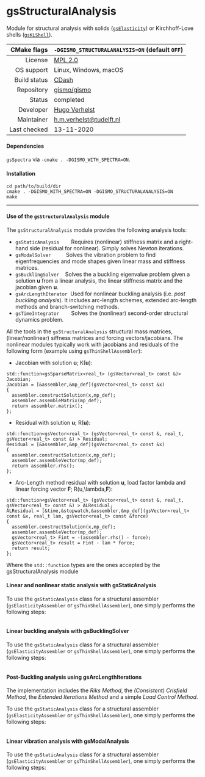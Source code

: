 # gsStructuralAnalysis

Module for structural analysis with solids ([`gsElasticity`](https://github.com/gismo/gsElasticity/)) or Kirchhoff-Love shells ([`gsKLShell`](https://github.com/gismo/gsKLShell/)).

|CMake flags|```-DGISMO_STRUCTURALANALYSIS=ON``` (default ```OFF```)|
|--:|---|
|License|[MPL 2.0](https://www.mozilla.org/en-US/MPL/2.0/)|
|OS support|Linux, Windows, macOS|
|Build status| [CDash](link) |
|Repository|[gismo/gismo](https://github.com/gismo/gismo)|
|Status|completed|
|Developer|[Hugo Verhelst](https://github.com/hverhelst)|
|Maintainer|[h.m.verhelst@tudelft.nl](mailto:h.m.verhelst@tudelft.nl)|
|Last checked|13-11-2020|

#### Dependencies
`gsSpectra` via `-cmake . -DGISMO_WITH_SPECTRA=ON`.

#### Installation
```
cd path/to/build/dir
cmake . -DGISMO_WITH_SPECTRA=ON -DGISMO_STRUCTURALANALYSIS=ON
make
```

***

#### Use of the `gsStructuralAnalysis` module
The `gsStructuralAnalysis` 	module provides the following analysis tools:
* `gsStaticAnalysis`&nbsp;&nbsp;&nbsp;&nbsp;&nbsp;&nbsp;&nbsp;&nbsp;Requires (nonlinear) stiffness matrix and a right-hand side (residual for nonlinear). Simply solves Newton iterations.
* `gsModalSolver`&nbsp;&nbsp;&nbsp;&nbsp;&nbsp;&nbsp;&nbsp;&nbsp;&nbsp;&nbsp;Solves the vibration problem to find eigenfrequencies and mode shapes given linear mass and stiffness matrices.
* `gsBucklingSolver`&nbsp;&nbsp;&nbsp;&nbsp;Solves the a buckling eigenvalue problem given a solution **u** from a linear analysis, the linear stiffness matrix and the jacobian given **u**.
* `gsArcLengthIterator`&nbsp;&nbsp;Used for nonlinear buckling analysis (i.e. *post buckling analysis*). It includes arc-length schemes, extended arc-length methods and branch-switching methods.
* `gsTimeIntegrator`&nbsp;&nbsp;&nbsp;&nbsp;&nbsp;&nbsp;&nbsp;&nbsp;Solves the (nonlinear) second-order structural dynamics problem.

All the tools in the `gsStructuralAnalysis` structural mass matrices, (linear/nonlinear) siffness matrices and forcing vectors/jacobians. The nonlinear modules typically work with jacobians and residuals of the following form (example using `gsThinShellAssembler`):
* Jacobian with solution **u**; K(**u**):
```
std::function<gsSparseMatrix<real_t> (gsVector<real_t> const &)> Jacobian;
Jacobian = [&assembler,&mp_def](gsVector<real_t> const &x)
{
  assembler.constructSolution(x,mp_def);
  assembler.assembleMatrix(mp_def);
  return assembler.matrix();
};
```
* Residual with solution **u**; R(**u**):
```
std::function<gsVector<real_t> (gsVector<real_t> const &, real_t, gsVector<real_t> const &) > Residual;
Residual = [&assembler,&mp_def](gsVector<real_t> const &x)
{
  assembler.constructSolution(x,mp_def);
  assembler.assembleVector(mp_def);
  return assembler.rhs();
};
```
* Arc-Length method residual with solution **u**, load factor lambda and linear forcing vector **F**; R(u,\lambda,**F**):
```
std::function<gsVector<real_t> (gsVector<real_t> const &, real_t, gsVector<real_t> const &) > ALResidual;
ALResidual = [&time,&stopwatch,&assembler,&mp_def](gsVector<real_t> const &x, real_t lam, gsVector<real_t> const &force)
{
  assembler.constructSolution(x,mp_def);
  assembler.assembleVector(mp_def);
  gsVector<real_t> Fint = -(assembler.rhs() - force);
  gsVector<real_t> result = Fint - lam * force;
  return result;
};

```

Where the `std::function` types are the ones accepted by the gsStructuralAnalysis module


#### Linear and nonlinear static analysis with gsStaticAnalysis
To use the `gsStaticAnalysis` class for a structural assembler (`gsElasticityAssembler` or `gsThinShellAssembler`), one simply performs the following steps:
```

```
#### Linear buckling analysis with gsBucklingSolver
To use the `gsStaticAnalysis` class for a structural assembler (`gsElasticityAssembler` or `gsThinShellAssembler`), one simply performs the following steps:
```

```

#### Post-Buckling analysis using gsArcLengthIterations
The implementation includes the *Riks Method*, the *(Consistent) Crisfield Method*, the *Extended Iterations Method* and a simple *Load Control Method*.

To use the `gsStaticAnalysis` class for a structural assembler (`gsElasticityAssembler` or `gsThinShellAssembler`), one simply performs the following steps:
```

```
#### Linear vibration analysis with gsModalAnalysis
To use the `gsStaticAnalysis` class for a structural assembler (`gsElasticityAssembler` or `gsThinShellAssembler`), one simply performs the following steps:
```

```

